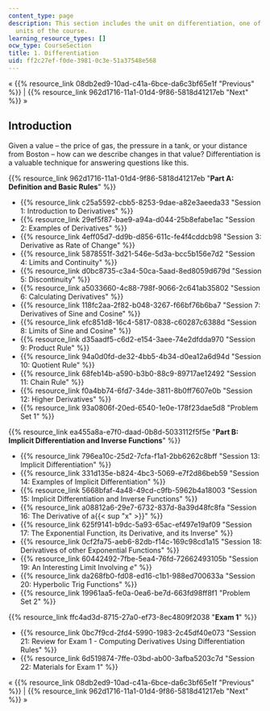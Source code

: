 ```yaml
---
content_type: page
description: This section includes the unit on differentiation, one of the five major
  units of the course.
learning_resource_types: []
ocw_type: CourseSection
title: 1. Differentiation
uid: ff2c27ef-f0de-3981-0c3e-51a37548e568
---
```

« {{% resource_link 08db2ed9-10ad-c41a-6bce-da6c3bf65e1f "Previous" %}} | {{% resource_link 962d1716-11a1-01d4-9f86-5818d41217eb "Next" %}} »

Introduction
------------

Given a value – the price of gas, the pressure in a tank, or your distance from Boston – how can we describe changes in that value? Differentiation is a valuable technique for answering questions like this.

{{% resource_link 962d1716-11a1-01d4-9f86-5818d41217eb "**Part A: Definition and Basic Rules**" %}}

*   {{% resource_link c25a5592-cbb5-8253-9dae-a82e3aeeda33 "Session 1: Introduction to Derivatives" %}}
*   {{% resource_link 29ef5f87-bae9-a94a-d044-25b8efabe1ac "Session 2: Examples of Derivatives" %}}
*   {{% resource_link 4eff05d7-dd9b-d856-611c-fe4f4cddcb98 "Session 3: Derivative as Rate of Change" %}}
*   {{% resource_link 5878551f-3d21-546e-5d3a-bcc5b156e7d2 "Session 4: Limits and Continuity" %}}
*   {{% resource_link d0bc8735-c3a4-50ca-5aad-8ed8059d679d "Session 5: Discontinuity" %}}
*   {{% resource_link a5033660-4c88-798f-9066-2c641ab35802 "Session 6: Calculating Derivatives" %}}
*   {{% resource_link 118fc2aa-2f82-b048-3267-f66bf76b6ba7 "Session 7: Derivatives of Sine and Cosine" %}}
*   {{% resource_link efc851d8-16c4-5817-0838-c60287c6388d "Session 8: Limits of Sine and Cosine" %}}
*   {{% resource_link d35aadf5-c6d2-e154-3aee-74e2dfdda970 "Session 9: Product Rule" %}}
*   {{% resource_link 94a0d0fd-de32-4bb5-4b34-d0ea12a6d94d "Session 10: Quotient Rule" %}}
*   {{% resource_link 68feb14b-a590-b3b0-88c9-89717ae12492 "Session 11: Chain Rule" %}}
*   {{% resource_link f0a4bb74-6fd7-34de-3811-8b0ff7607e0b "Session 12: Higher Derivatives" %}}
*   {{% resource_link 93a0806f-20ed-6540-1e0e-178f23dae5d8 "Problem Set 1" %}}

{{% resource_link ea455a8a-e7f0-daad-0b8d-5033112f5f5e "**Part B: Implicit Differentiation and Inverse Functions**" %}}

*   {{% resource_link 796ea10c-25d2-7cfa-f1a1-2bb6262c8bff "Session 13: Implicit Differentiation" %}}
*   {{% resource_link 331d135e-b824-4bc3-5069-e7f2d86beb59 "Session 14: Examples of Implicit Differentiation" %}}
*   {{% resource_link 5668bfaf-4a48-49cd-c9fb-5962b4a18003 "Session 15: Implicit Differentiation and Inverse Functions" %}}
*   {{% resource_link a08812a6-29e7-6732-837d-8a39d48fc8fa "Session 16: The Derivative of a{{< sup \"x\" >}}" %}}
*   {{% resource_link 625f9141-b9dc-5a93-65ac-ef497e19af09 "Session 17: The Exponential Function, its Derivative, and its Inverse" %}}
*   {{% resource_link 0cf2fa75-aeb6-82db-f14c-169c98cd1a15 "Session 18: Derivatives of other Exponential Functions" %}}
*   {{% resource_link 60442492-7fbe-5ea4-76fd-72662493105b "Session 19: An Interesting Limit Involving _e_" %}}
*   {{% resource_link da268fb0-fd08-ed16-c1b1-988ed700633a "Session 20: Hyperbolic Trig Functions" %}}
*   {{% resource_link 19961aa5-fe0a-0ea6-be7d-663fd98ff8f1 "Problem Set 2" %}}

{{% resource_link ffc4ad3d-8715-27a0-ef73-8ec4809f2038 "**Exam 1**" %}}

*   {{% resource_link 0bc7f9cd-2fd4-5990-1983-2c45df40e073 "Session 21: Review for Exam 1 - Computing Derivatives Using Differentiation Rules" %}}
*   {{% resource_link 6d519874-7ffe-03bd-ab00-3afba5203c7d "Session 22: Materials for Exam 1" %}}

« {{% resource_link 08db2ed9-10ad-c41a-6bce-da6c3bf65e1f "Previous" %}} | {{% resource_link 962d1716-11a1-01d4-9f86-5818d41217eb "Next" %}} »